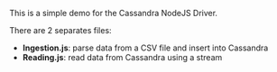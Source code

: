 This is a simple demo for the Cassandra NodeJS Driver.<br/>

There are 2 separates files:

<ul>
    <li><strong>Ingestion.js</strong>: parse data from a CSV file and insert into Cassandra</li>
    <li><strong>Reading.js</strong>: read data from Cassandra using a stream</li>
</ul>
 
